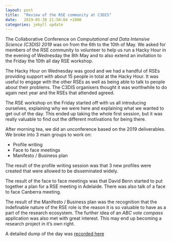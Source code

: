 ```yaml
---
layout: post
title:  "Review of the RSE community at C3DIS"
date:   2019-05-30 21:50:04 +1000
categories: jekyll update
---
```


The Collaborative Conference on 
*Computational and Data Intensive Science (C3DIS) 2019* 
was on from the 6th to the 10th of May. 
We asked for members of the RSE community to volunteer to help us run a 
Hacky Hour in the evening of Wednesday the 8th May and to also extend an
 invitation to the Friday the 10th all day RSE workshop.

The Hacky Hour on Wednesday was good and we had a handful of RSEs 
providing support with about 15 people in total at the Hacky Hour. 
It was useful to engage with the other RSEs as well as being able to 
talk to people about their problems. The C3DIS organisers thought it was
 worthwhile to do again next year and the RSEs that attended agreed.

The RSE workshop on the Friday started off with us all introducing 
ourselves, explaining why we were here and explaining what we wanted to 
get out of the day. 
This ended up taking the whole first session, but it was really valuable
 to find out the different motivations for being there.

After morning tea, we did an unconference based on the 2019 deliverables.
 We broke into 3 main groups to work on:
- Profile writing
- Face to face meetings
- Manifesto / Business plan

The result of the profile writing session was that 3 new profiles were 
created that were allowed to be disseminated widely.

The result of the face to face meetings was that David Benn started to 
put together a plan for a RSE meeting in Adelaide. There was also talk 
of a face to face Canberra meeting.

The result of the Manifesto / Business plan was the recognition that the
 indefinable nature of the RSE role is the reason it is so valuable to 
 have as a part of the research ecosystem. The further idea of an 
*ABC vote compass* application was also met with great interest. 
This may end up becoming a research project in it’s own right.

A detailed dump of the day was [recorded here](http://bit.ly/rse-c3dis)
